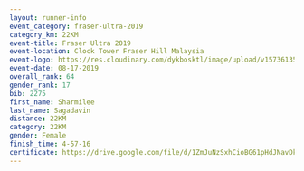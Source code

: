 ```yaml
---
layout: runner-info 
event_category: fraser-ultra-2019 
category_km: 22KM 
event-title: Fraser Ultra 2019 
event-location: Clock Tower Fraser Hill Malaysia 
event-logo: https://res.cloudinary.com/dykbosktl/image/upload/v1573613535/Logo/logo_mfst7w.jpg
event-date: 08-17-2019 
overall_rank: 64
gender_rank: 17
bib: 2275
first_name: Sharmilee
last_name: Sagadavin
distance: 22KM
category: 22KM
gender: Female
finish_time: 4-57-16
certificate: https://drive.google.com/file/d/1ZmJuNzSxhCioBG61pHdJNavDkUP0t7Qe/view?usp=sharing
---
```

